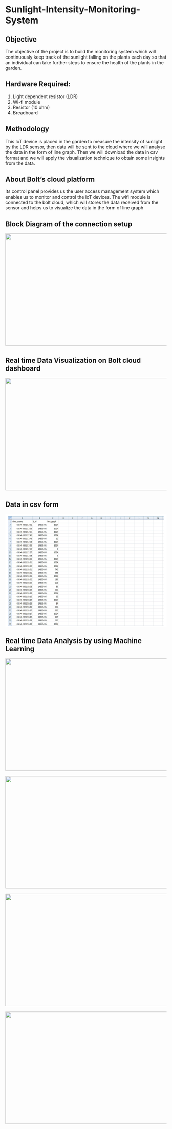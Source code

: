 # Sunlight-Intensity-Monitoring-System

## Objective
The objective of the project is to build the monitoring system which will continuously keep track of the sunlight falling on the plants each day so that an individual can take further steps to ensure the health of the plants in the garden.

## Hardware Required:
1. Light dependent resistor (LDR)
2. Wi-fi module
3. Resistor (10 ohm)
4. Breadboard


## Methodology
This IoT device is placed in the garden to measure the intensity of sunlight by the LDR sensor, then data will be sent to the cloud where we will analyse the data in the form of line graph. Then we will download the data in csv format and we will apply the visualization technique to obtain some insights from the data.

## About Bolt’s cloud platform
Its control panel provides us the user access management system which enables us to monitor and control the IoT devices. The wifi module is connected to the bolt cloud, which will stores the data received from the sensor and helps us to visualize the data in the form of line graph 

## Block Diagram of the connection setup
<p align="center"><img src="/images/block diagram of monitoring system/img .PNG" height="350" width="540"></p>

## Real time Data Visualization on Bolt cloud dashboard
<p align="center"><img src="/images/fetching data from IoT sensor/img .png" height="350" width="540"></p>

## Data in csv form
<p align="center"><img src="/images/fetching data from IoT sensor/csv_dataset img.PNG" height="350" width="540"></p>

## Real time Data Analysis by using Machine Learning
<p align="center"><img src="/images/data visualization by using matplotlib/bar chart.png" height="350" width="540"></p>
<p align="center"><img src="/images/data visualization by using matplotlib/scatter plot.png" height="350" width="540"></p>
<p align="center"><img src="/images/data visualization by using matplotlib/histogram plot.png" height="350" width="540"></p>
<p align="center"><img src="/images/data visualization by using matplotlib/linear regression.png" height="350" width="540"></p>
